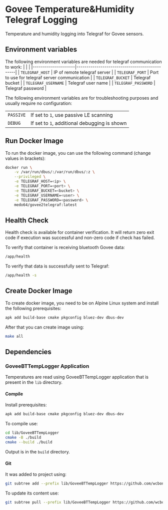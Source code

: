 # Govee Temperature&Humidity Telegraf Logging

Temperature and humidity logging into Telegraf for Govee sensors.


## Environment variables

The following environment variables are needed for telegraf communication to
work:
|                     |                                               |
|---------------------|-----------------------------------------------|
| `TELEGRAF_HOST`     | IP of remote telegraf server                  |
| `TELEGRAF_PORT`     | Port to use for telegraf server communication |
| `TELEGRAF_BUCKET`   | Telegraf bucket                               |
| `TELEGRAF_USERNAME` | Telegraf user name                            |
| `TELEGRAF_PASSWORD` | Telegraf password                             |

The following environment variables are for troubleshooting purposes and
usually require no configuration:

|                     |                                               |
|---------------------|-----------------------------------------------|
| `PASSIVE`           | If set to `1`, use passive LE scanning        |
| `DEBUG`             | If set to `1`, additional debugging is shown  |


## Run Docker Image

To run the docker image, you can use the following command (change values in
brackets):
~~~bash
docker run \
    -v /var/run/dbus/:/var/run/dbus/:z \
    --privileged \
    -e TELEGRAF_HOST=<ip> \
    -e TELEGRAF_PORT=<port> \
    -e TELEGRAF_BUCKET=<bucket> \
    -e TELEGRAF_USERNAME=<user> \
    -e TELEGRAF_PASSWORD=<password> \
    medo64/govee2telegraf:latest
~~~


## Health Check

Health check is available for container verification. It will return zero exit
code if execution was successful and non-zero code if check has failed.

To verify that container is receiving bluetooth Govee data:
~~~bash
/app/health
~~~

To verify that data is successfully sent to Telegraf:
~~~bash
/app/health -s
~~~


## Create Docker Image

To create docker image, you need to be on Alpine Linux system and install the
following prerequisites:
~~~bash
apk add build-base cmake pkgconfig bluez-dev dbus-dev
~~~

After that you can create image using:
~~~bash
make all
~~~


## Dependencies

### GoveeBTTempLogger Application

Temperatures are read using GoveeBTTempLogger application that is present in
the `lib` directory.


#### Compile

Install prerequisites:
~~~sh
apk add build-base cmake pkgconfig bluez-dev dbus-dev
~~~

To compile use:
~~~bash
cd lib/GoveeBTTempLogger
cmake -B ./build
cmake --build ./build
~~~

Output is in the `build` directory.


#### Git

It was added to project using:
~~~sh
git subtree add --prefix lib/GoveeBTTempLogger https://github.com/wcbonner/GoveeBTTempLogger.git master --squash
~~~

To update its content use:
~~~sh
git subtree pull --prefix lib/GoveeBTTempLogger https://github.com/wcbonner/GoveeBTTempLogger.git master --squash
~~~
